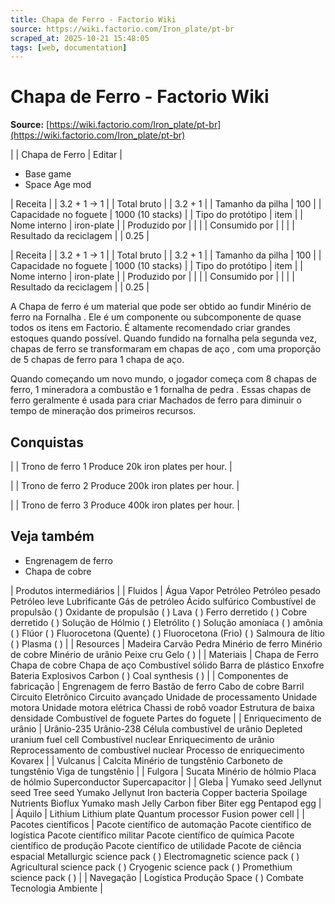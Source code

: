 ```yaml
---
title: Chapa de Ferro - Factorio Wiki
source: https://wiki.factorio.com/Iron_plate/pt-br
scraped_at: 2025-10-21 15:48:05
tags: [web, documentation]
---
```


# Chapa de Ferro - Factorio Wiki

**Source:** [https://wiki.factorio.com/Iron_plate/pt-br](https://wiki.factorio.com/Iron_plate/pt-br)


|  | Chapa de Ferro | Editar |

- Base game
- Space Age mod

| Receita |
| 3.2 + 1 → 1 |
| Total bruto |
| 3.2 + 1 |
| Tamanho da pilha | 100 |
| Capacidade no foguete | 1000 (10 stacks) |
| Tipo do protótipo | item |
| Nome interno | iron-plate |
| Produzido por |
|  |
| Consumido por |
|  |
| Resultado da reciclagem |
| 0.25 |

| Receita |
| 3.2 + 1 → 1 |
| Total bruto |
| 3.2 + 1 |
| Tamanho da pilha | 100 |
| Capacidade no foguete | 1000 (10 stacks) |
| Tipo do protótipo | item |
| Nome interno | iron-plate |
| Produzido por |
|  |
| Consumido por |
|  |
| Resultado da reciclagem |
| 0.25 |

A Chapa de ferro é um material que pode ser obtido ao fundir Minério de ferro na Fornalha . Ele é um componente ou subcomponente de quase todos os itens em Factorio. É altamente recomendado criar grandes estoques quando possível. Quando fundido na fornalha pela segunda vez, chapas de ferro se transformaram em chapas de aço , com uma proporção de 5 chapas de ferro para 1 chapa de aço.

Quando começando um novo mundo, o jogador começa com 8 chapas de ferro, 1 mineradora a combustão e 1 fornalha de pedra . Essas chapas de ferro geralmente é usada para criar Machados de ferro para diminuir o tempo de mineração dos primeiros recursos.

## Conquistas

|  | Trono de ferro 1 Produce 20k iron plates per hour. |

|  | Trono de ferro 2 Produce 200k iron plates per hour. |

|  | Trono de ferro 3 Produce 400k iron plates per hour. |

## Veja também

- Engrenagem de ferro
- Chapa de cobre

| Produtos intermediários |
| Fluidos | Água Vapor Petróleo Petróleo pesado Petróleo leve Lubrificante Gás de petróleo Ácido sulfúrico Combustível de propulsão ( ) Oxidante de propulsão ( ) Lava ( ) Ferro derretido ( ) Cobre derretido ( ) Solução de Hólmio ( ) Eletrólito ( ) Solução amoníaca ( ) amônia ( ) Flúor ( ) Fluorocetona (Quente) ( ) Fluorocetona (Frio) ( ) Salmoura de lítio ( ) Plasma ( ) |
| Resources | Madeira Carvão Pedra Minério de ferro Minério de cobre Minério de urânio Peixe cru Gelo ( ) |
| Materiais | Chapa de Ferro Chapa de cobre Chapa de aço Combustível sólido Barra de plástico Enxofre Bateria Explosivos Carbon ( ) Coal synthesis ( ) |
| Componentes de fabricação | Engrenagem de ferro Bastão de ferro Cabo de cobre Barril Circuito Eletrônico Circuito avançado Unidade de processamento Unidade motora Unidade motora elétrica Chassi de robô voador Estrutura de baixa densidade Combustível de foguete Partes do foguete |
| Enriquecimento de urânio | Urânio-235 Urânio-238 Célula combustível de urânio Depleted uranium fuel cell Combustível nuclear Enriquecimento de urânio Reprocessamento de combustível nuclear Processo de enriquecimento Kovarex |
| Vulcanus | Calcita Minério de tungstênio Carboneto de tungstênio Viga de tungstênio |
| Fulgora | Sucata Minério de hólmio Placa de hólmio Superconductor Supercapacitor |
| Gleba | Yumako seed Jellynut seed Tree seed Yumako Jellynut Iron bacteria Copper bacteria Spoilage Nutrients Bioflux Yumako mash Jelly Carbon fiber Biter egg Pentapod egg |
| Áquilo | Lithium Lithium plate Quantum processor Fusion power cell |
| Pacotes científicos | Pacote científico de automação Pacote científico de logística Pacote científico militar Pacote científico de química Pacote científico de produção Pacote científico de utilidade Pacote de ciência espacial Metallurgic science pack ( ) Electromagnetic science pack ( ) Agricultural science pack ( ) Cryogenic science pack ( ) Promethium science pack ( ) |
| Navegação | Logística Produção Space ( ) Combate Tecnologia Ambiente |
